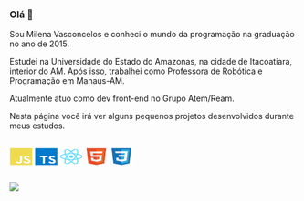 ### Olá 👋

Sou Milena Vasconcelos e conheci o mundo da programação na graduação no ano de 2015. 

Estudei na Universidade do Estado do Amazonas, na cidade de Itacoatiara, interior do AM. Após isso, trabalhei como Professora de Robótica e Programação em Manaus-AM.

Atualmente atuo como dev front-end no Grupo Atem/Ream.

Nesta página você irá ver alguns pequenos projetos desenvolvidos durante meus estudos.

<div style="display: inline_block"><br>
  <img align="center" alt="Rafa-Js" height="30" width="40" src="https://raw.githubusercontent.com/devicons/devicon/master/icons/javascript/javascript-plain.svg">
  <img align="center" alt="Rafa-Ts" height="30" width="40" src="https://raw.githubusercontent.com/devicons/devicon/master/icons/typescript/typescript-plain.svg">
  <img align="center" alt="Rafa-React" height="30" width="40" src="https://raw.githubusercontent.com/devicons/devicon/master/icons/react/react-original.svg">
  <img align="center" alt="Rafa-HTML" height="30" width="40" src="https://raw.githubusercontent.com/devicons/devicon/master/icons/html5/html5-original.svg">
  <img align="center" alt="Rafa-CSS" height="30" width="40" src="https://raw.githubusercontent.com/devicons/devicon/master/icons/css3/css3-original.svg">
</div>

  ##

<div> 
  <a href="https://www.linkedin.com/in/milena-vasconcelos-342445125" target="_blank"><img src="https://img.shields.io/badge/-LinkedIn-%230077B5?style=for-the-badge&logo=linkedin&logoColor=white" target="_blank"></a>  
</div>

